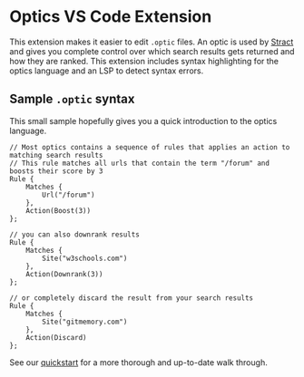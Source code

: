 # Optics VS Code Extension
This extension makes it easier to edit `.optic` files. An optic is used by [Stract](https://stract.com) and gives you complete control over which search results gets returned and how they are ranked. This extension includes syntax highlighting for the optics language and an LSP to detect syntax errors.

## Sample `.optic` syntax
This small sample hopefully gives you a quick introduction to the optics language.

```
// Most optics contains a sequence of rules that applies an action to matching search results
// This rule matches all urls that contain the term "/forum" and boosts their score by 3
Rule {
    Matches {
        Url("/forum")
    },
    Action(Boost(3))
};

// you can also downrank results
Rule {
    Matches {
        Site("w3schools.com")
    },
    Action(Downrank(3))
};

// or completely discard the result from your search results
Rule {
    Matches {
        Site("gitmemory.com")
    },
    Action(Discard)
};
```

See our [quickstart](https://github.com/StractOrg/sample-optics/blob/main/quickstart.optic) for a more thorough and up-to-date walk through.
